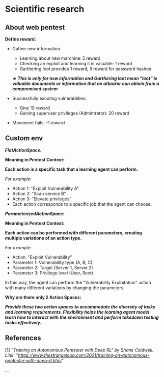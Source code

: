 # Scientific research

## About web pentest
**Define reward:**

  * Gather new information
    
    * Learning about new marchine: 5 reward
    * Checking an exploit and learning it is valuable: 1 reward
    * Garthering loot provides 1 reward, 5 reward for password hashes
    
    **_=> This is only for new information and Garthering loot mean "loot" is valuable documents or information that an attacker can obtain from a compromised system_**

  * Successfully excuting vulnerablities:
    * Give 10 reward
    * Gaining superuser privileges (Admintrator): 20 reward

  * Movement fails: -1 reward

## Custom env
**_FlatActionSpace:_**

**Meaning in Pentest Context:**
 
  **Each action is a specific task that a learning agent can perform.**
 
  _For example:_
   
   * Action 1: "Exploit Vulnerability A"
   * Action 2: "Scan service B"
   * Action 3: "Elevate privileges"
   * Each action corresponds to a specific job that the agent can choose.

**_ParameterizedActionSpace:_**

**Meaning in Pentest Context:**

**Each action can be performed with different parameters, creating multiple variations of an action type.**

_For example:_

   * Action: "Exploit Vulnerability"
   * Parameter 1: Vulnerability type (A, B, C)
   * Parameter 2: Target (Server 1, Server 2)
   * Parameter 3: Privilege level (User, Root)
    
In this way, the agent can perform the "Vulnerability Exploitation" action with many different variations by changing the parameters.

**Why are there only 2 Action Spaces:**

**_Provide these two action spaces to accommodate the diversity of tasks and learning requirements. Flexibility helps the learning agent model learn how to interact with the environment and perform takedown testing tasks effectively._**

## References
[1] _"Training an Autonomous Pentester with Deep RL" by Shane Caldwell. Link: "https://www.thestrangeloop.com/2021/training-an-autonomous-pentester-with-deep-rl.html"_

...
